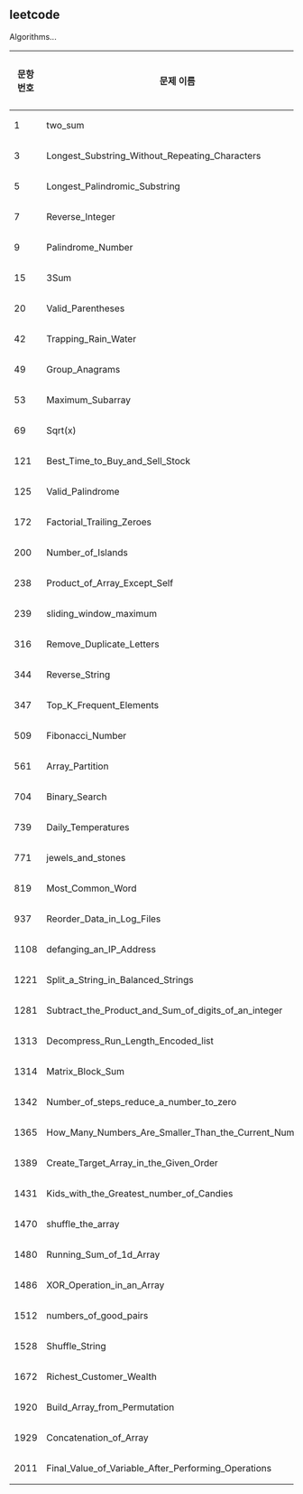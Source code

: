 leetcode
----

Algorithms...


|문항번호|문제 이름|풀이 기록|성공 여부|비고|
|---|---|---|---|---|
|1|two_sum|[Link](https://github.com/timetobye/leetcode_solution/tree/master/solve/1_two_sum.py)|성공| |
|3|Longest_Substring_Without_Repeating_Characters|[Link](https://github.com/timetobye/leetcode_solution/tree/master/solve/3_Longest_Substring_Without_Repeating_Characters.py)|성공| |
|5|Longest_Palindromic_Substring|[Link](https://github.com/timetobye/leetcode_solution/tree/master/solve/5_Longest_Palindromic_Substring.py)|성공| |
|7|Reverse_Integer|[Link](https://github.com/timetobye/leetcode_solution/tree/master/solve/7_Reverse_Integer.py)|성공| |
|9|Palindrome_Number|[Link](https://github.com/timetobye/leetcode_solution/tree/master/solve/9_Palindrome_Number.py)|성공| |
|15|3Sum|[Link](https://github.com/timetobye/leetcode_solution/tree/master/solve/15_3Sum.py)|성공| |
|20|Valid_Parentheses|[Link](https://github.com/timetobye/leetcode_solution/tree/master/solve/20_Valid_Parentheses.py)|성공| |
|42|Trapping_Rain_Water|[Link](https://github.com/timetobye/leetcode_solution/tree/master/solve/42_Trapping_Rain_Water.py)|성공| |
|49|Group_Anagrams|[Link](https://github.com/timetobye/leetcode_solution/tree/master/solve/49_Group_Anagrams.py)|성공| |
|53|Maximum_Subarray|[Link](https://github.com/timetobye/leetcode_solution/tree/master/solve/53_Maximum_Subarray.py)|성공| |
|69|Sqrt(x)|[Link](https://github.com/timetobye/leetcode_solution/tree/master/solve/69_Sqrt(x).py)|성공| |
|121|Best_Time_to_Buy_and_Sell_Stock|[Link](https://github.com/timetobye/leetcode_solution/tree/master/solve/121_Best_Time_to_Buy_and_Sell_Stock.py)|성공| |
|125|Valid_Palindrome|[Link](https://github.com/timetobye/leetcode_solution/tree/master/solve/125_Valid_Palindrome.py)|성공| |
|172|Factorial_Trailing_Zeroes|[Link](https://github.com/timetobye/leetcode_solution/tree/master/solve/172_Factorial_Trailing_Zeroes.py)|성공| |
|200|Number_of_Islands|[Link](https://github.com/timetobye/leetcode_solution/tree/master/solve/200_Number_of_Islands.py)|성공| |
|238|Product_of_Array_Except_Self|[Link](https://github.com/timetobye/leetcode_solution/tree/master/solve/238_Product_of_Array_Except_Self.py)|성공| |
|239|sliding_window_maximum|[Link](https://github.com/timetobye/leetcode_solution/tree/master/solve/239_sliding_window_maximum.py)|성공| |
|316|Remove_Duplicate_Letters|[Link](https://github.com/timetobye/leetcode_solution/tree/master/solve/316_Remove_Duplicate_Letters.py)|성공| |
|344|Reverse_String|[Link](https://github.com/timetobye/leetcode_solution/tree/master/solve/344_Reverse_String.py)|성공| |
|347|Top_K_Frequent_Elements|[Link](https://github.com/timetobye/leetcode_solution/tree/master/solve/347_Top_K_Frequent_Elements.py)|성공| |
|509|Fibonacci_Number|[Link](https://github.com/timetobye/leetcode_solution/tree/master/solve/509_Fibonacci_Number.py)|성공| |
|561|Array_Partition|[Link](https://github.com/timetobye/leetcode_solution/tree/master/solve/561_Array_Partition.py)|성공| |
|704|Binary_Search|[Link](https://github.com/timetobye/leetcode_solution/tree/master/solve/704_Binary_Search.py)|성공| |
|739|Daily_Temperatures|[Link](https://github.com/timetobye/leetcode_solution/tree/master/solve/739_Daily_Temperatures.py)|성공| |
|771|jewels_and_stones|[Link](https://github.com/timetobye/leetcode_solution/tree/master/solve/771_jewels_and_stones.py)|성공| |
|819|Most_Common_Word|[Link](https://github.com/timetobye/leetcode_solution/tree/master/solve/819_Most_Common_Word.py)|성공| |
|937|Reorder_Data_in_Log_Files|[Link](https://github.com/timetobye/leetcode_solution/tree/master/solve/937_Reorder_Data_in_Log_Files.py)|성공| |
|1108|defanging_an_IP_Address|[Link](https://github.com/timetobye/leetcode_solution/tree/master/solve/1108_defanging_an_IP_Address.py)|성공| |
|1221|Split_a_String_in_Balanced_Strings|[Link](https://github.com/timetobye/leetcode_solution/tree/master/solve/1221_Split_a_String_in_Balanced_Strings.py)|성공| |
|1281|Subtract_the_Product_and_Sum_of_digits_of_an_integer|[Link](https://github.com/timetobye/leetcode_solution/tree/master/solve/1281_Subtract_the_Product_and_Sum_of_digits_of_an_integer.py)|성공| |
|1313|Decompress_Run_Length_Encoded_list|[Link](https://github.com/timetobye/leetcode_solution/tree/master/solve/1313_Decompress_Run_Length_Encoded_list.py)|성공| |
|1314|Matrix_Block_Sum|[Link](https://github.com/timetobye/leetcode_solution/tree/master/solve/1314_Matrix_Block_Sum.py)|성공| |
|1342|Number_of_steps_reduce_a_number_to_zero|[Link](https://github.com/timetobye/leetcode_solution/tree/master/solve/1342_Number_of_steps_reduce_a_number_to_zero.py)|성공| |
|1365|How_Many_Numbers_Are_Smaller_Than_the_Current_Number|[Link](https://github.com/timetobye/leetcode_solution/tree/master/solve/1365_How_Many_Numbers_Are_Smaller_Than_the_Current_Number.py)|성공| |
|1389|Create_Target_Array_in_the_Given_Order|[Link](https://github.com/timetobye/leetcode_solution/tree/master/solve/1389_Create_Target_Array_in_the_Given_Order.py)|성공| |
|1431|Kids_with_the_Greatest_number_of_Candies|[Link](https://github.com/timetobye/leetcode_solution/tree/master/solve/1431_Kids_with_the_Greatest_number_of_Candies.py)|성공| |
|1470|shuffle_the_array|[Link](https://github.com/timetobye/leetcode_solution/tree/master/solve/1470_shuffle_the_array.py)|성공| |
|1480|Running_Sum_of_1d_Array|[Link](https://github.com/timetobye/leetcode_solution/tree/master/solve/1480_Running_Sum_of_1d_Array.py)|성공| |
|1486|XOR_Operation_in_an_Array|[Link](https://github.com/timetobye/leetcode_solution/tree/master/solve/1486_XOR_Operation_in_an_Array.py)|성공| |
|1512|numbers_of_good_pairs|[Link](https://github.com/timetobye/leetcode_solution/tree/master/solve/1512_numbers_of_good_pairs.py)|성공| |
|1528|Shuffle_String|[Link](https://github.com/timetobye/leetcode_solution/tree/master/solve/1528_Shuffle_String.py)|성공| |
|1672|Richest_Customer_Wealth|[Link](https://github.com/timetobye/leetcode_solution/tree/master/solve/1672_Richest_Customer_Wealth.py)|성공| |
|1920|Build_Array_from_Permutation|[Link](https://github.com/timetobye/leetcode_solution/tree/master/solve/1920_Build_Array_from_Permutation.py)|성공| |
|1929|Concatenation_of_Array|[Link](https://github.com/timetobye/leetcode_solution/tree/master/solve/1929_Concatenation_of_Array.py)|성공| |
|2011|Final_Value_of_Variable_After_Performing_Operations|[Link](https://github.com/timetobye/leetcode_solution/tree/master/solve/2011_Final_Value_of_Variable_After_Performing_Operations.py)|성공| |